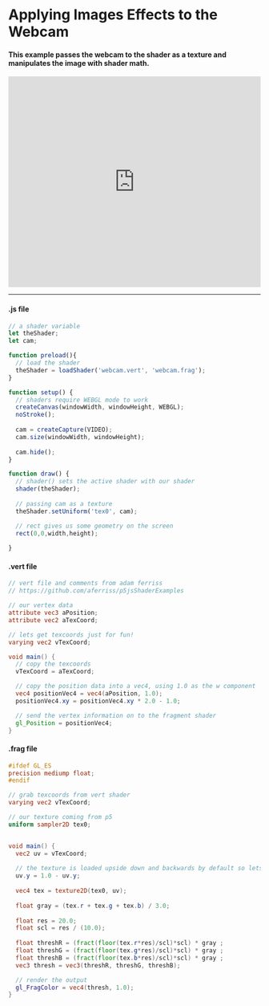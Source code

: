 # Applying Images Effects to the Webcam
#### This example passes the webcam to the shader as a texture and manipulates the image with shader math.

<div class="glitch-embed-wrap" style="height: 420px; width: 100%;">
  <iframe
    allow="geolocation; microphone; camera; midi; vr; encrypted-media"
    src="https://glitch.com/embed/#!/embed/shader-with-webcam?path=webcam.frag&previewSize=100"
    alt="shader-with-webcam on Glitch"
    style="height: 100%; width: 100%; border: 0;">
  </iframe>
</div>

***

#### .js file
```javascript
// a shader variable
let theShader;
let cam;

function preload(){
  // load the shader
  theShader = loadShader('webcam.vert', 'webcam.frag');
}

function setup() {
  // shaders require WEBGL mode to work
  createCanvas(windowWidth, windowHeight, WEBGL);
  noStroke();
  
  cam = createCapture(VIDEO);
  cam.size(windowWidth, windowHeight);
  
  cam.hide();
}

function draw() {
  // shader() sets the active shader with our shader
  shader(theShader);
  
  // passing cam as a texture
  theShader.setUniform('tex0', cam);

  // rect gives us some geometry on the screen
  rect(0,0,width,height);
  
}
```

#### .vert file
```vert
// vert file and comments from adam ferriss
// https://github.com/aferriss/p5jsShaderExamples

// our vertex data
attribute vec3 aPosition;
attribute vec2 aTexCoord;

// lets get texcoords just for fun! 
varying vec2 vTexCoord;

void main() {
  // copy the texcoords
  vTexCoord = aTexCoord;

  // copy the position data into a vec4, using 1.0 as the w component
  vec4 positionVec4 = vec4(aPosition, 1.0);
  positionVec4.xy = positionVec4.xy * 2.0 - 1.0;

  // send the vertex information on to the fragment shader
  gl_Position = positionVec4;
}
```

#### .frag file
```frag
#ifdef GL_ES
precision mediump float;
#endif

// grab texcoords from vert shader
varying vec2 vTexCoord;

// our texture coming from p5
uniform sampler2D tex0;


void main() {
  vec2 uv = vTexCoord;
  
  // the texture is loaded upside down and backwards by default so lets flip it
  uv.y = 1.0 - uv.y;
  
  vec4 tex = texture2D(tex0, uv);
  
  float gray = (tex.r + tex.g + tex.b) / 3.0;
  
  float res = 20.0;
  float scl = res / (10.0);
 
  float threshR = (fract(floor(tex.r*res)/scl)*scl) * gray ;
  float threshG = (fract(floor(tex.g*res)/scl)*scl) * gray ;
  float threshB = (fract(floor(tex.b*res)/scl)*scl) * gray ;
  vec3 thresh = vec3(threshR, threshG, threshB);

  // render the output
  gl_FragColor = vec4(thresh, 1.0);
}
```
